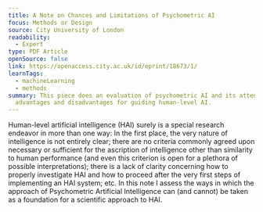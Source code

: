```yaml
---
title: A Note on Chances and Limitations of Psychometric AI
focus: Methods or Design
source: City University of London
readability:
  - Expert
type: PDF Article
openSource: false
link: https://openaccess.city.ac.uk/id/eprint/18673/1/
learnTags:
  - machineLearning
  - methods
summary: This piece does an evaluation of psychometric AI and its attendant
  advantages and disadvantages for guiding human-level AI.
---
```

Human-level artificial intelligence (HAI) surely is a special research endeavor in more than one way: In the first place, the very nature of intelligence is not entirely clear; there are no criteria commonly agreed upon necessary or sufficient for the ascription of intelligence other than similarity to human performance (and even this criterion is open for a plethora of possible interpretations); there is a lack of clarity concerning how to properly investigate HAI and how to proceed after the very first steps of implementing an HAI system; etc. In this note I assess the ways in which the approach of Psychometric Artificial Intelligence can (and cannot) be taken as a foundation for a scientific approach to HAI.